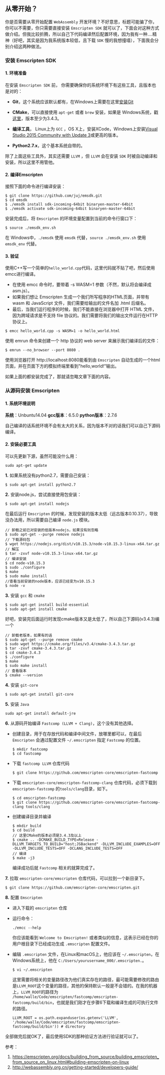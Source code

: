 ## 从零开始？

你是否需要从零开始配置 `WebAssembly` 开发环境？不好意思，标题可能骗了你，你可以不需要，你只需要直接安装 `Emscripten SDK` 就可以了，下面会对这种方式做介绍。但我比较折腾，所以自己下代码编译然后配置环境，因为我有一种....精神（好吧，其实是因为我系统版本较低，且下载 `SDK` 慢的我想撞墙），下面我会分别介绍这两种做法。

### 安装 Emscripten SDK

#### 1. 环境准备

在安装 `Emscripten SDK` 前， 你需要确保你的系统环境下有这些工具，且版本也是对的：

* **Git**，这个系统应该默认都有，在Windows上需要在这里[安装Git](https://git-scm.com/)

* **CMake**，可以直接使用 `apt-get` 或者 `brew` 安装，如果是 Windows系统，戳[这里](https://cmake.org/download/)，版本至少为3.4.3。

* **编译工具**， Linux上为 `GCC` ，OS X上，安装XCode，Windows上安装[Visual Studio 2015 Community with Update 3](https://visualstudio.microsoft.com/downloads/)或更高的版本。

* **Python2.7.x**，这个基本系统自带的。

除了上面这些工具外，其实还需要 `LLVM` ，但 `LLVM` 会在安装 `SDK` 时被自动编译和安装，所以这里不用管他。

#### 2. 编译Emscripten

接照下面的命令进行编译安装：

``` shell
$ git clone https://github.com/juj/emsdk.git
$ cd emsdk
$ ./emsdk install sdk-incoming-64bit binaryen-master-64bit
$ ./emsdk activate sdk-incoming-64bit binaryen-master-64bit
```

安装完成后，将 `Emscripten` 的环境变量配置到当前的命令行窗口下：

``` shell
$ source ./emsdk_env.sh
```

在 Windows中，`./emsdk` 使用 `emsdk` 代替，`source ./emsdk_env.sh` 使用 `emsdk_env` 代替。

#### 3. 验证

使用C++写一个简单的`hello_world.cpp`代码，这里代码就不贴了吧，然后使用emcc进行编译。

* 在使用 emcc 命令时，要带着 -s WASM=1 参数（不然，默认将会编译成asm.js）。
* 如果我们想让 Emscripten 生成一个我们所写程序的HTML页面，并带有 wasm 和 JavaScript 文件，我们需要给输出的文件名加 .html 后缀名。
* 最后，当我们运行程序的时候，我们不能直接在浏览器中打开 HTML 文件，因为跨域请求是不支持 file 协议的。我们需要将我们的输出文件运行在HTTP协议上。

``` shell
$ emcc hello_world.cpp -s WASM=1 -o hello_world.html
```

使用 emrun 命令来创建一个 http 协议的 web server 来展示我们编译后的文件：

``` shell
$ emrun --no_browser --port 8080 .
```

使用浏览器打开 http://localhost:8080能看到由 `Emscripten` 自动生成的一个html页面，并在页面下方的模拟终端里看到"hello,world!"输出。

如果上面的都安装完成了，那就请忽略文章下面的内容。

### 从源码安装 Emscripten

#### 1. 系统环境说明

**系统**：Unbuntu14.04
**gcc版本**：6.5.0
**python版本**：2.7.6

自己编译的话系统环境不会有太大的关系，因为版本不对的话我们可以自己下源码编译。

#### 2. 安装必要工具

可以先更新下源，虽然可能没什么用：

``` shell
sudo apt-get update
```

**1.** 如果系统没有python2.7，需要自己安装：

``` shell
$ sudo apt-get install python2.7
```

**2.** 安装node.js，尝试直接使用包安装：

``` shell
$ sudo apt-get install nodejs
```

在最后运行 `Emscripten` 的时候，发现安装的版本太低（远古版本0.10.37），导致没办法用，所以需要自己编译 `node.js` 模块。

``` shell
// 卸载之前已对安装的低版本nodejs，如果没有则忽略
$ sudo apt-get --purge remove nodejs
// 下载源码包
$ wget https://nodejs.org/dist/v10.15.3/node-v10.15.3-linux-x64.tar.gz
// 解压
$ tar -zxvf node-v10.15.3-linux-x64.tar.gz
// 编译安装
$ cd node-v10.15.3
$ sudo ./configure
$ make
$ sudo make install
//查看当前安装的node版本，应该已经变为v10.15.3
$ node -v
```

**3.** 安装 `gcc` 和 `cmake`

``` shell
$ sudo apt-get install build-essential
$ sudo apt-get install cmake
```

好吧，安装完后面运行时发现cmake版本又是太低了，所以自己下源码(v3.4.3)编一个

``` shell
// 卸载老版本，如果有的话
$ sudo apt-get --purge remove cmake
$ sudo wget https://cmake.org/files/v3.4/cmake-3.4.3.tar.gz
$ tar -zxvf cmake-3.4.3.tar.gz
$ cd cmake-3.4.3
$ ./configure
$ make
$ sudo make install
// 查看版本
$ cmake --version
```

**4.** 安装 `git-core` 

``` shell
$ sudo apt-get install git-core
```

**5.** 安装 `Java`

``` shell
sudo apt-get install default-jre
```

**6.** 从源码开始编译 `Fastcomp (LLVM + Clang)`，这个没有其他选择。

* 创建目录，用于在存放代码和编译中间文件，放哪里都可以，在最后 `Emscripten` 会通过配置文件 `~/.emscripten` 指定 `Fastcomp` 的位置。

  ``` shell
  $ mkdir fastcomp
  $ cd fastcomp
  ```

* 下载 `fastcomp LLVM` 仓库代码

  ``` shell
  $ git clone https://github.com/emscripten-core/emscripten-fastcomp
  ```

* 下载 `emscripten-core/emscripten-fastcomp-clang` 仓库代码，必须下载到 `emscripten-fastcomp` 的`tools/clang`目录，如下。

  ``` shell
  $ cd emscripten-fastcomp
  $ git clone https://github.com/emscripten-core/emscripten-fastcomp-clang tools/clang
  ```

* 创建编译目录并编译

  ``` shell
  $ mkdir build
  $ cd build
  // 这里CMake的版本必须是3.4.3及以上
  $ cmake .. -DCMAKE_BUILD_TYPE=Release -DLLVM_TARGETS_TO_BUILD="host;JSBackend" -DLLVM_INCLUDE_EXAMPLES=OFF -DLLVM_INCLUDE_TESTS=OFF -DCLANG_INCLUDE_TESTS=OFF
  // 编译
  $ make -j3
  ```

  编译成功后就 `Fastcomp` 相关的就算完成了。

**7.** 拉取 `emscripten-core/emscripten` 仓库代码，可以拉到一个新目录下。

``` shell
$ git clone https://github.com/emscripten-core/emscripten.git
```

**8.** 配置 `Emscripten`

* 进入下载的 `emscripten` 仓库
* 运行命令：

  ``` shell
  ./emcc --help
  ```

  你应该能看到 `Welcome to Emscripten!` 或者类似的信息，这表示已经在你的用户根目录下已经成功生成 `.emscripten` 配置文件。

* 编辑 `.emscripten` 文件，在Linux和macOS上，他应该在 `~/.emscripten`，在Windows系统上，他在 `C:/Users/yourusername_000/.emscripten.`。

  ``` shell
  $ vi ~/.emscripten
  ```

  这里需要将相关的变量路径改为他们真实存在的路径，最可能需要修改的路由是`LLVM_ROOT`这个变量的路径，其他的保持默认一般是不会错的。在我的机器上，`LLVM_ROOT`的路径为 `/home/walle/Code/emscripten/fastcomp/emscripten-fastcomp/build/bin`，也就是我们刚才在步骤6下载和编译生成的可执行文件的路径。

  ``` shell
  LLVM_ROOT = os.path.expanduser(os.getenv('LLVM', '/home/walle/Code/emscripten/fastcomp/emscripten-fastcomp/build/bin')) # directory
  ```

全部做完后就OK了，最后使用SDK的那种验证方法进行验证就可以了。

参考：
1. https://emscripten.org/docs/building_from_source/building_emscripten_from_source_on_linux.html#building-emscripten-on-linux
2. http://webassembly.org.cn/getting-started/developers-guide/